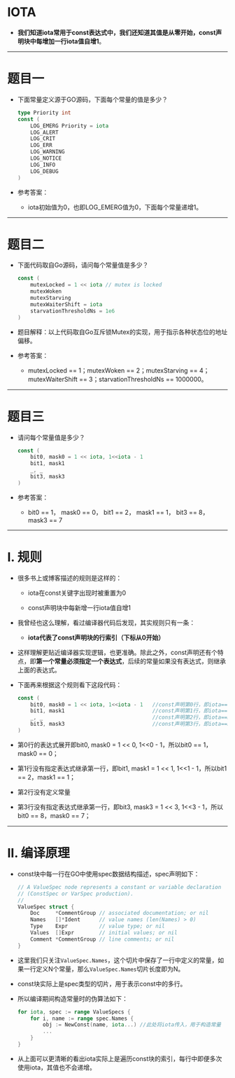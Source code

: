 # **IOTA**

- **我们知道iota常用于const表达式中，我们还知道其值是从零开始，const声明块中每增加一行iota值自增1**。

-----

# **题目一**
- 下面常量定义源于GO源码，下面每个常量的值是多少？
    ```go
    type Priority int
    const (
        LOG_EMERG Priority = iota
        LOG_ALERT
        LOG_CRIT
        LOG_ERR
        LOG_WARNING
        LOG_NOTICE
        LOG_INFO
        LOG_DEBUG
    )
    ```

- 参考答案：
    - iota初始值为0，也即LOG_EMERG值为0，下面每个常量递增1。

-----

# **题目二**
- 下面代码取自Go源码，请问每个常量值是多少？
    ```go
    const (
        mutexLocked = 1 << iota // mutex is locked
        mutexWoken
        mutexStarving
        mutexWaiterShift = iota
        starvationThresholdNs = 1e6
    )
    ```

- 题目解释：以上代码取自Go互斥锁Mutex的实现，用于指示各种状态位的地址偏移。

- 参考答案：
    - mutexLocked == 1；mutexWoken == 2；mutexStarving == 4；mutexWaiterShift == 3；starvationThresholdNs == 1000000。

-----

# **题目三**
- 请问每个常量值是多少？
    ```go
    const (
        bit0, mask0 = 1 << iota, 1<<iota - 1
        bit1, mask1
        _, _
        bit3, mask3
    )
    ```

- 参考答案：
    - bit0 == 1， mask0 == 0， bit1 == 2， mask1 == 1， bit3 == 8， mask3 == 7

-----

# **I. 规则**
- 很多书上或博客描述的规则是这样的：
    - iota在const关键字出现时被重置为0

    - const声明块中每新增一行iota值自增1

- 我曾经也这么理解，看过编译器代码后发现，其实规则只有一条：
    - **iota代表了const声明块的行索引（下标从0开始）**

- 这样理解更贴近编译器实现逻辑，也更准确。除此之外，const声明还有个特点，即**第一个常量必须指定一个表达式**，后续的常量如果没有表达式，则继承上面的表达式。

- 下面再来根据这个规则看下这段代码：
    ```go
    const (
        bit0, mask0 = 1 << iota, 1<<iota - 1   //const声明第0行，即iota==0
        bit1, mask1                            //const声明第1行，即iota==1, 表达式继承上面的语句
        _, _                                   //const声明第2行，即iota==2
        bit3, mask3                            //const声明第3行，即iota==3
    )
    ```
- 第0行的表达式展开即bit0, mask0 = 1 << 0, 1<<0 - 1，所以bit0 == 1，mask0 == 0；

- 第1行没有指定表达式继承第一行，即bit1, mask1 = 1 << 1, 1<<1 - 1，所以bit1 == 2，mask1 == 1；

- 第2行没有定义常量

- 第3行没有指定表达式继承第一行，即bit3, mask3 = 1 << 3, 1<<3 - 1，所以bit0 == 8，mask0 == 7；

-----

# **II. 编译原理**
- const块中每一行在GO中使用spec数据结构描述，spec声明如下：
    ```go
    // A ValueSpec node represents a constant or variable declaration
    // (ConstSpec or VarSpec production).
    //
    ValueSpec struct {
        Doc     *CommentGroup // associated documentation; or nil
        Names   []*Ident      // value names (len(Names) > 0)
        Type    Expr          // value type; or nil
        Values  []Expr        // initial values; or nil
        Comment *CommentGroup // line comments; or nil
    }
    ```

- 这里我们只关注```ValueSpec.Names```，这个切片中保存了一行中定义的常量，如果一行定义N个常量，那么```ValueSpec.Names```切片长度即为N。

- const块实际上是spec类型的切片，用于表示const中的多行。

- 所以编译期间构造常量时的伪算法如下：
    ```go
    for iota, spec := range ValueSpecs {
        for i, name := range spec.Names {
            obj := NewConst(name, iota...) //此处将iota传入，用于构造常量
            ...
        }
    }
    ```

- 从上面可以更清晰的看出iota实际上是遍历const块的索引，每行中即便多次使用iota，其值也不会递增。